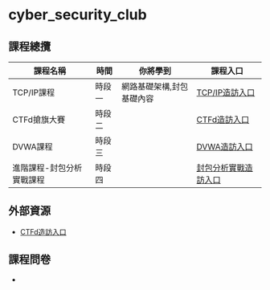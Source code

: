 # cyber_security_club
## 課程總攬
|課程名稱|時間|你將學到|課程入口|
|--|--|--|--|
|TCP/IP課程|時段一|網路基礎架構,封包基礎內容|[TCP/IP造訪入口]()|
|CTFd搶旗大賽|時段二||[CTFd造訪入口](https://github.com/shawnhuang125/CTFd)|
|DVWA課程|時段三||[DVWA造訪入口]()|
|進階課程-封包分析實戰課程|時段四||[封包分析實戰造訪入口]()|
## 外部資源
- [CTFd造訪入口](https://github.com/shawnhuang125/CTFd)
## 課程問卷
- 
